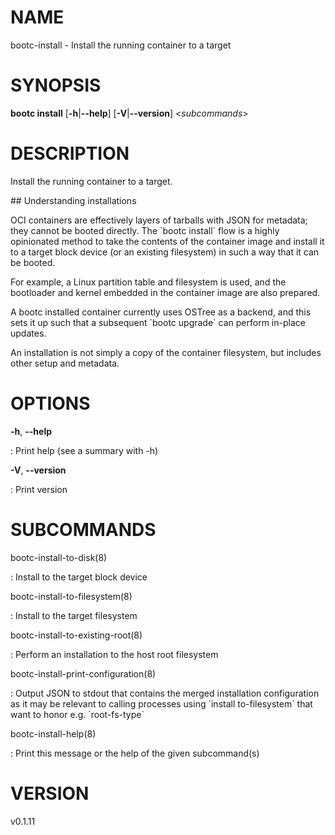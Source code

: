 # NAME

bootc-install - Install the running container to a target

# SYNOPSIS

**bootc install** \[**-h**\|**\--help**\] \[**-V**\|**\--version**\]
\<*subcommands*\>

# DESCRIPTION

Install the running container to a target.

\## Understanding installations

OCI containers are effectively layers of tarballs with JSON for
metadata; they cannot be booted directly. The \`bootc install\` flow is
a highly opinionated method to take the contents of the container image
and install it to a target block device (or an existing filesystem) in
such a way that it can be booted.

For example, a Linux partition table and filesystem is used, and the
bootloader and kernel embedded in the container image are also prepared.

A bootc installed container currently uses OSTree as a backend, and this
sets it up such that a subsequent \`bootc upgrade\` can perform in-place
updates.

An installation is not simply a copy of the container filesystem, but
includes other setup and metadata.

# OPTIONS

**-h**, **\--help**

:   Print help (see a summary with -h)

**-V**, **\--version**

:   Print version

# SUBCOMMANDS

bootc-install-to-disk(8)

:   Install to the target block device

bootc-install-to-filesystem(8)

:   Install to the target filesystem

bootc-install-to-existing-root(8)

:   Perform an installation to the host root filesystem

bootc-install-print-configuration(8)

:   Output JSON to stdout that contains the merged installation
    configuration as it may be relevant to calling processes using
    \`install to-filesystem\` that want to honor e.g. \`root-fs-type\`

bootc-install-help(8)

:   Print this message or the help of the given subcommand(s)

# VERSION

v0.1.11
